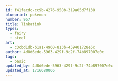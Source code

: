 ```yaml
---
id: f41facdc-cc9b-4276-958b-319a05d7f138
blueprint: pokemon
number: 957
title: Tinkatink
types:
  - fairy
  - steel
art:
  - c3cbd1db-b1a1-4960-813b-459401728e5c
author: 4d8d6ede-5963-429f-9c2f-74b897007e0c
tags:
  - basic
updated_by: 4d8d6ede-5963-429f-9c2f-74b897007e0c
updated_at: 1716680066
---
```

